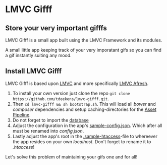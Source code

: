 # LMVC Gifff

## Store your very important gifffs

LMVC Gifff is a small app built using the LMVC Framework and its modules.

A small little app keeping track of your very imporatant gifs so you can find a gif instantly suiting any mood.

## Install LMVC Gifff

LMVC Gifff is based upon [LMVC](https://raw.github.com/scandio/lmvc) and more specifically [LMVC Afresh](https://github.com/scandio/lmvc-afresh).

1. To install your own version just clone the repo `git clone https://github.com/tdeekens/lmvc-gifff.git`.
2. Then `cd lmvc-gifff && sh bootstrap.sh`. This will load all *bower* and *composer* dependencies and setup caching-directories for the [Asset Pipeline](https://github.com/scandio/lmvc-modules/tree/master/lib/Scandio/lmvc/modules/assetpipeline).
3. Do not forget to import the [database](https://github.com/tdeekens/lmvc-gifff/blob/master/sql.sql)
4. Adjust the configuration in the app's [sample-config.json](https://github.com/scandio/lmvc-patat/blob/master/sample-config.json). Which after all must be renamed into *config.json*.
5. Lastly adjust the app's root in the [.sample-htaccess](https://github.com/scandio/lmvc-patat/blob/master/.sample-htaccess)-file to whereever the app resides on your own *localhost*. Don't forget to rename it to *.htaccess*!

Let's solve this problem of maintaining your gifs one and for all!
